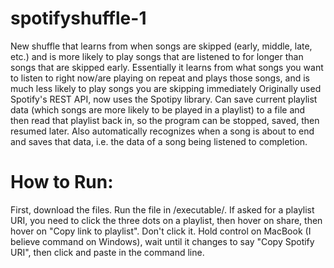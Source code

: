 # spotifyshuffle-1
New shuffle that learns from when songs are skipped (early, middle, late, etc.) and is more likely to play songs that are listened to for longer than songs that are skipped early.
Essentially it learns from what songs you want to listen to right now/are playing on repeat and plays those songs, and is much less likely to play songs you are skipping immediately
Originally used Spotify's REST API, now uses the Spotipy library. 
Can save current playlist data (which songs are more likely to be played in a playlist) to a file and then read that playlist back in, so the program can be stopped, saved, then resumed later.
Also automatically recognizes when a song is about to end and saves that data, i.e. the data of a song being listened to completion. 

# How to Run:
First, download the files. Run the file in /executable/. If asked for a playlist URI, you need to click the three dots on a playlist, then hover on share, then hover on "Copy link to playlist". Don't click it. Hold control on MacBook (I believe command on Windows), wait until it changes to say "Copy Spotify URI", then click and paste in the command line.
